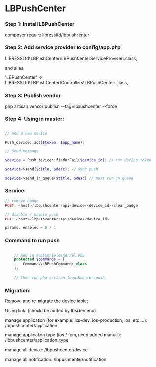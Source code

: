 # LBPushCenter

### Step 1: Install LBPushCenter

composer require libressltd/lbpushcenter

### Step 2: Add service provider to config/app.php

LIBRESSLtd\LBPushCenter\LBPushCenterServiceProvider::class,

and alias

'LBPushCenter' => LIBRESSLtd\LBPushCenter\Controllers\LBPushCenter::class,

### Step 3: Publish vendor

php artisan vendor:publish --tag=lbpushcenter --force

### Step 4: Using in master:

```php

// Add a new device 

Push_device::add($token, $app_name);

// Send message

$device = Push_device::findOrFail($device_id); // not device token

$device->send($title, $desc); // sync push

$device->send_in_queue($title, $desc) // must run in queue

```

### Service:

```php
// remove badge
POST: <host>/lbpushcenter/api/device/<device_id>/clear_badge

// disable / enable push
PUT: <host>/lbpushcenter/api/device/<device_id>

params: enabled = 0 / 1

```

### Command to run push

```php

	// Add in app\Console\Kernel.php
    protected $commands = [
        Commands\LBPushCommand::class
    ];

    // Then run php artisan lbpushcenter:push
```


### Migration:

Remove and re-migrate the device table;


Using link: (should be added by lbsidemenu)

manage application (for example: ios-dev, ios-production, ios, etc ...): /lbpushcenter/application

manage application type (ios / fcm, need added manual): /lbpushcenter/application_type

manage all device: /lbpushcenter/device

manage all notification: /lbpushcenter/notification


